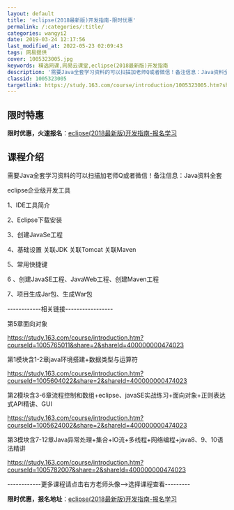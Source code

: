```yaml
---
layout: default
title: 'eclipse(2018最新版)开发指南-限时优惠'
permalink: /:categories/:title/
categories: wangyi2
date: 2019-03-24 12:17:56
last_modified_at: 2022-05-23 02:09:43
tags: 网易提供
cover: 1005323005.jpg
keywords: 精选网课,网易云课堂,eclipse(2018最新版)开发指南
description: '需要Java全套学习资料的可以扫描加老师Q或者微信！备注信息：Java资料全套eclipse企业级开发工具1、IDE工具'
classid: 1005323005
targetlink: https://study.163.com/course/introduction/1005323005.htm?share=1&shareId=1025206652&utm_campaign=share&utm_medium=iphoneShare&utm_source=&utm_u=1025206652
---
```


## 限时特惠

**限时优惠，火速报名**：[eclipse(2018最新版)开发指南-报名学习](https://study.163.com/course/introduction/1005323005.htm?share=1&shareId=1025206652&utm_campaign=share&utm_medium=iphoneShare&utm_source=&utm_u=1025206652)

## 课程介绍

需要Java全套学习资料的可以扫描加老师Q或者微信！备注信息：Java资料全套

eclipse企业级开发工具

 1、IDE工具简介

 2、Eclipse下载安装

 3、创建JavaSe工程

 4、基础设置  关联JDK  关联Tomcat  关联Maven

 5、常用快捷键

 6 、创建JavaSE工程、JavaWeb工程、创建Maven工程

 7、项目生成Jar包、生成War包



------------相关链接-----------------

第5章面向对象 

https://study.163.com/course/introduction.htm?courseId=1005765011&share=2&shareId=400000000474023



第1模块含1-2章java环境搭建+数据类型与运算符

https://study.163.com/course/introduction.htm?courseId=1005604022&share=2&shareId=400000000474023



第2模块含3-6章流程控制和数组+eclipse、javaSE实战练习+面向对象+正则表达式API精讲、GUI

https://study.163.com/course/introduction.htm?courseId=1005624002&share=2&shareId=400000000474023



第3模块含7-12章Java异常处理+集合+IO流+多线程+网络编程+java8、9、10语法精讲

https://study.163.com/course/introduction.htm?courseId=1005782007&share=2&shareId=400000000474023

------------更多课程请点击右方老师头像-->选择课程查看---------

**限时优惠，报名地址**：[eclipse(2018最新版)开发指南-报名学习](https://study.163.com/course/introduction/1005323005.htm?share=1&shareId=1025206652&utm_campaign=share&utm_medium=iphoneShare&utm_source=&utm_u=1025206652)

